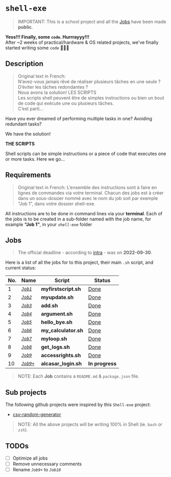 # `shell-exe`
> IMPORTANT: This is a school project and all the [Jobs](#Jobs) have been made **public**.

**Yess!!! Finally, some `code`. Hurrrayyy!!!** \
After ~2 weeks of practical/hardware & OS related projects, we've finally started writing some `code` 🎉🎊🥳
 
 
## Description
> Original text in French: \
> N’avez-vous jamais rêvé de réaliser plusieurs tâches en une seule ? D’éviter les tâches redondantes ? \
> Nous avons la solution! LES SCRIPTS \
> Les scripts shell peuvent être de simples instructions ou bien un bout de code qui exécute une ou plusieurs tâches.\
> C’est parti…

Have you ever dreamed of performing multiple tasks in one? Avoiding redundant tasks?

We have the solution!

**THE SCRIPTS**

Shell scripts can be simple instructions or a piece of code that executes one or more tasks.
Here we go…



## Requirements
> Original text in French: 
> L’ensemble des instructions sont à faire en lignes de commandes via votre terminal.
> Chacun des jobs est à créer dans un sous-dossier nommé avec le nom du job soit par exemple “Job 1”, dans votre dossier shell-exe.

All instructions are to be done in command lines via your **terminal**. 
Each of the jobs is to be created in a sub-folder named with the job name, for example **“Job 1”**, in your *`shell-exe`* folder



## Jobs
> The official deadline - according to [intra](https://intra.laplateforme.io) - was on **2022-09-30**. 

Here is a list of all the jobs for to this project, their main `.sh` script, and current status:

| No. | Name | Script | Status |
| --- | ---- | ------ | ------ |
| 1 | [*`Job1`*](Job1) | **myfirstscript.sh** | [Done](./Job1/myfirstscript.sh) |
| 2 | [*`Job2`*](Job2) | **myupdate.sh** | [Done](./Job2/myupdate.sh) |
| 3 | [*`Job3`*](Job3) | **add.sh** | [Done](./Job3/add.sh) |
| 4 | [*`Job4`*](Job4) | **argument.sh** | [Done](./Job4/add.sh) |
| 5 | [*`Job5`*](Job5) | **hello_bye.sh** | [Done](./Job5/hello_bye.sh) |
| 6 | [*`Job6`*](Job6) | **my_calculator.sh** | [Done](./Job6/my_calculator.sh) |
| 7 | [*`Job7`*](Job7) | **myloop.sh** | [Done](./Job7/myloop.sh) |
| 8 | [*`Job8`*](Job8) | **get_logs.sh** | [Done](./Job8/get_logs.sh) |
| 9 | [*`Job9`*](Job9) | **accessrights.sh** | [Done](./Job9/accessrights.sh) |
| 10 | [*`Job9+`*](Job9+) | **alcasar_login.sh** | **In progress** |

> NOTE: Each **Job** contains a `README.md` & `package.json` file.  


## Sub projects

The following github projects were inspired by this `Shell-exe` project:

* [csv-random-generator](https://github.com/abraham-ukachi/csv-random-generator)

> NOTE: All the above projects will be writing 100% in Shell (ie. `bash` or `zsh`).

## TODOs

- [ ] Optimize all jobs 
- [ ] Remove unnecessary comments
- [ ] Rename *`Job9+`* to *`Job10`*
